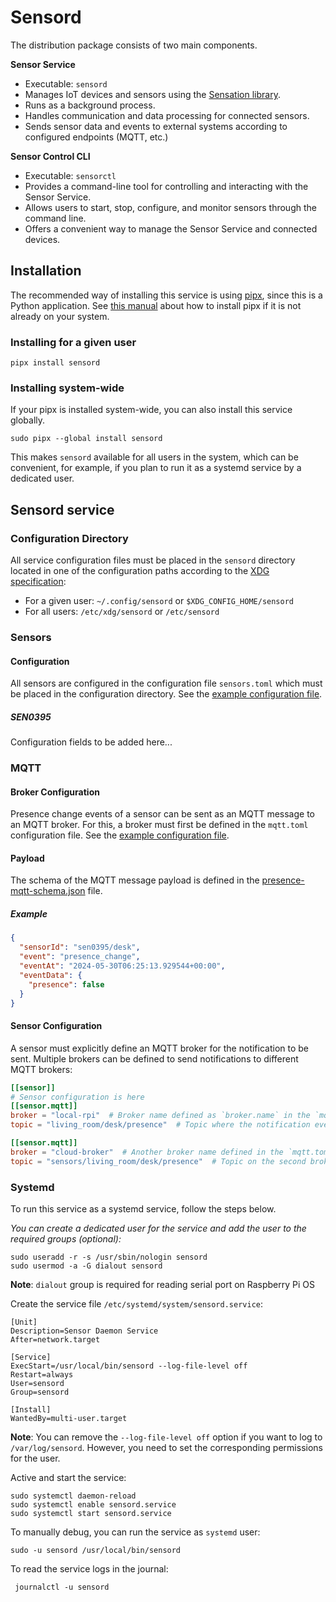# Sensord
The distribution package consists of two main components.

**Sensor Service**
- Executable: `sensord`
- Manages IoT devices and sensors using the [Sensation library](https://github.com/symbol-signal/sensation).
- Runs as a background process.
- Handles communication and data processing for connected sensors.
- Sends sensor data and events to external systems according to configured endpoints (MQTT, etc.)

**Sensor Control CLI**
- Executable: `sensorctl`
- Provides a command-line tool for controlling and interacting with the Sensor Service.
- Allows users to start, stop, configure, and monitor sensors through the command line.
- Offers a convenient way to manage the Sensor Service and connected devices.

## Installation
The recommended way of installing this service is using [pipx](https://pipx.pypa.io/stable/), 
since this is a Python application. See [this manual](https://pipx.pypa.io/stable/installation/) about how to install
pipx if it is not already on your system.

### Installing for a given user
```commandline
pipx install sensord
```

### Installing system-wide
If your pipx is installed system-wide, you can also install this service globally.
```commandline
sudo pipx --global install sensord
```
This makes `sensord` available for all users in the system, which can be convenient, for example, if you plan to
run it as a systemd service by a dedicated user.

## Sensord service
### Configuration Directory
All service configuration files must be placed in the `sensord` directory located in one of the configuration paths 
according to the [XDG specification](https://specifications.freedesktop.org/basedir-spec/basedir-spec-latest.html):
- For a given user: `~/.config/sensord` or `$XDG_CONFIG_HOME/sensord`
- For all users: `/etc/xdg/sensord` or `/etc/sensord`

### Sensors
#### Configuration
All sensors are configured in the configuration file `sensors.toml` which must be placed in the configuration directory. 
See the [example configuration file](examples/sensors.toml).

##### SEN0395
Configuration fields to be added here...

### MQTT
#### Broker Configuration
Presence change events of a sensor can be sent as an MQTT message to an MQTT broker. For this, a broker must first be
defined in the `mqtt.toml` configuration file. See the [example configuration file](examples/mqtt.toml).

#### Payload
The schema of the MQTT message payload is defined in the [presence-mqtt-schema.json](doc/presence-mqtt-schema.json) file.
##### Example
```json
{
  "sensorId": "sen0395/desk",
  "event": "presence_change",
  "eventAt": "2024-05-30T06:25:13.929544+00:00",
  "eventData": {
    "presence": false
  }
}
```

#### Sensor Configuration
A sensor must explicitly define an MQTT broker for the notification to be sent. 
Multiple brokers can be defined to send notifications to different MQTT brokers:
```toml
[[sensor]]
# Sensor configuration is here
[[sensor.mqtt]]
broker = "local-rpi"  # Broker name defined as `broker.name` in the `mqtt.toml` file
topic = "living_room/desk/presence"  # Topic where the notification events are sent

[[sensor.mqtt]]
broker = "cloud-broker"  # Another broker name defined in the `mqtt.toml` file
topic = "sensors/living_room/desk/presence"  # Topic on the second broker
```

### Systemd
To run this service as a systemd service, follow the steps below.

*You can create a dedicated user for the service and add the user to the required groups (optional):*
```commandline
sudo useradd -r -s /usr/sbin/nologin sensord
sudo usermod -a -G dialout sensord
```
**Note**: `dialout` group is required for reading serial port on Raspberry Pi OS

Create the service file `/etc/systemd/system/sensord.service`:
```
[Unit]
Description=Sensor Daemon Service
After=network.target

[Service]
ExecStart=/usr/local/bin/sensord --log-file-level off
Restart=always
User=sensord
Group=sensord

[Install]
WantedBy=multi-user.target
```
**Note**: You can remove the `--log-file-level off` option if you want to log to `/var/log/sensord`. 
However, you need to set the corresponding permissions for the user.

Active and start the service:
```commandline
sudo systemctl daemon-reload
sudo systemctl enable sensord.service
sudo systemctl start sensord.service
```
To manually debug, you can run the service as `systemd` user:
```commandline
sudo -u sensord /usr/local/bin/sensord
```
To read the service logs in the journal:
```commandline
 journalctl -u sensord
```
